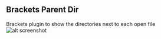 Brackets Parent Dir
-------------------

Brackets plugin to show the directories next to each open file
![alt screenshot](http://i.imgur.com/z0SXmCB.png)

  [1]: http://jsonlint.com
